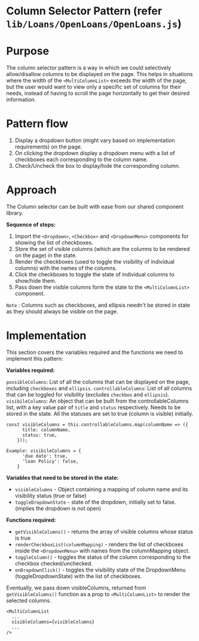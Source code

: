 # Column Selector Pattern (refer `lib/Loans/OpenLoans/OpenLoans.js`)

# Purpose

The column selector pattern is a way in which we could selectively allow/disallow columns to be displayed on the page.
This helps in situations where the width of the `<MultiColumnList>` exceeds the width of the page, but the user would  want to view only a specific set of columns for their needs, instead of having to scroll the page horizontally to get their desired information.

# Pattern flow

1) Display a dropdown button (might vary based on implementation requirements) on the page.
2) On clicking the dropdown display a dropdown menu with a list of checkboxes each corresponding to the column name.
3) Check/Uncheck the box to display/hide the corresponding column.

# Approach

The Column selector can be built with ease from our shared component library.

**Sequence of steps:**

1) Import the `<Dropdown>`, `<Checkbox>` and `<DropdownMenu>` components for showing the list of checkboxes.
2) Store the set of visible columns (which are the columns to be rendered on the page) in the state.
3) Render the checkboxes (used to toggle the visibility of individual columns) with the names of the columns.
4) Click the checkboxes to toggle the state of individual columns to show/hide them.
5) Pass down the visible columns form the state to the `<MultiColumnList>` component.

`Note` : Columns such as checkboxes, and ellipsis needn't be stored in state as they should always be visible on the page.

# Implementation

This section covers the variables required and the functions we need to implement this pattern:

**Variables required:**

`possibleColumns`: List of all the columns that can be displayed on the page, including `checkboxes` and `ellipsis`.
`controllableColumns`: List of all columns that can be toggled for visibility (excludes `checkbox` and `ellipsis`).
`visibileColumns`: An object that can be built from the controllableColumns list, with a key value pair of `title` and `status` respectively. Needs to be stored in the state. All the statuses are set to true (column is visible) initially.

```
const visibleColumns = this.controllableColumns.map(columnName => ({
      title: columnName,
      status: true,
    }));
```

```
Example: visibileColumns = {
      'due date': true,
      'loan Policy': false,
    }
```

**Variables that need to be stored in the state:**

- `visibleColumns` - Object containing a mapping of column name and its visibility status (true or false)
- `toggleDropdownState` - state of the dropdown, initially set to false. (implies the dropdown is not open)

**Functions required:**

- `getVisibleColumns()` - returns the array of visible columns whose status is true
- `renderCheckboxList(columnMapping)` - renders the list of checkboxes inside the `<DropdownMenu>` with names from the columnMapping object.        
- `toggleColumn()` - toggles the status of the column corresponding to the checkbox checked/unchecked.
- `onDropdownClick()` - toggles the visibility state of the DropdownMenu (toggleDropdownState) with the list of checkboxes.

Eventually, we pass down visibleColumns, returned from `getVisibleColumns()` function as a prop to `<MultiColumnList>` to render the selected columns.


```
<MultiColumnList
  ...
  visibleColumns={visibleColumns}
  ...
/>
```
